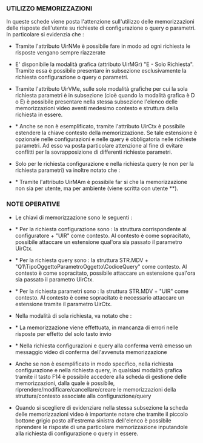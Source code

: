 ### UTILIZZO MEMORIZZAZIONI

In queste schede viene posta l'attenzione sull'utilizzo delle memorizzazioni delle risposte dell'utente su richieste di configurazione o query o parametri. In particolare si evidenzia che : 
-  Tramite l'attributo UirNMe è possibile fare in modo ad ogni richiesta le risposte vengano sempre riazzerate
-  E' disponibile la modalità grafica (attributo UirMGr) "E - Solo Richiesta". Tramite essa è possibile presentare in subsezione esclusivamente la richiesta configurazione o query o parametri.
-  Tramite l'attributo UirVMe, sulle sole modalità grafiche per cui la sola richiesta parametri è in subsezione (cioè quando la modalità grafica è D o E) è possibile presentare nella stessa subsezione l'elenco delle memorizzazioni video aventi medesimo contesto e struttura della richiesta in essere.
- \* Anche se non è esemplificato, tramite l'attributo UirCtx è possibile estendere la chiave contesto della memorizzazione. Se tale estensione è opzionale nelle configurazioni e nelle query è obbligatoria nelle richieste parametri. Ad esso va posta particolare attenzione al fine di evitare  conflitti per la sovrapposizione di differenti richieste parametri.

-  Solo per le richiesta configurazione e nella richiesta query (e non per la richiesta parametri) va inoltre notato che : 
- \* Tramite l'attributo UirMAm è possibile far si che la memorizzazione non sia per utente, ma per ambiente (viene scritta con utente \*\*).

### NOTE OPERATIVE

-  Le chiavi di memorizzazione sono le seguenti : 
- \* Per la richiesta configurazione sono :  la struttura corrispondente al configuratore + "UIR\" come contesto. Al contesto è come sopracitato, possibile attaccare un estensione qual'ora sia passato il parametro UirCtx.
- \* Per la richiesta query sono :  la struttura STR.MDV + "Q1\TipoOggettoParametroOggetto\CodiceQuery\" come contesto. Al contesto è come sopracitato, possibile attaccare un estensione qual'ora sia passato il parametro UirCtx.
- \* Per la richiesta parametri sono :  la struttura STR.MDV + "UIR\" come contesto. Al contesto è come sopracitato è necessario attaccare un estensione tramite il parametro UirCtx.

-  Nella modalità di sola richiesta, va notato che : 
- \* La memorizzazione viene effettuata, in mancanza di errori nelle risposte per effetto del solo tasto invio
- \* Nella richiesta configurazioni e query alla conferma verrà emesso un messaggio video di conferma dell'avvenuta memorizzazione

-  Anche se non è esemplificato in modo specifico, nella richiesta configurazione e nella richiesta query, in qualsiasi modalità grafica tramite il tasto F14 è possibile accedere alla scheda di gestione delle memorizzazioni, dalla quale è possibile, riprendere/modificare/cancellare/creare le memorizzazioni della struttura/contesto associate alla configurazione/query

-  Quando si scegliere di evidenziare nella stessa subsezione la scheda delle memorizzazioni video è importante notare che tramite il piccolo bottone grigio posto all'estrema sinistra dell'elenco è possibile riprendere le risposte di una particolare memorizzazione inputandole alla richiesta di configurazione o query in essere.

